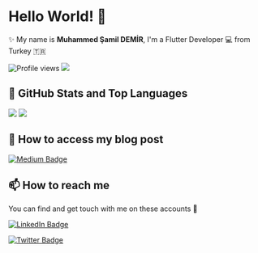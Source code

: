 # Hello World! 👋

✨ My name is **Muhammed Şamil DEMİR**, I'm a Flutter Developer 💻 from Turkey 🇹🇷 <br>

![Profile views](https://gpvc.arturio.dev/msaadev)  <img src="https://img.shields.io/github/followers/msaadev?label=Follow" style=" float:left, margin-right:10px" />


## 📌 GitHub Stats and Top Languages

<p float="center">
  <img  src="https://github-readme-stats.vercel.app/api?username=msaadev&show_icons=true&theme=dark&count_private=true&hide=contribs,issue" />
  <img  src="https://github-readme-stats.vercel.app/api/top-langs/?username=msaadev&layout=compact&theme=dark" />
</p>


## 📝 How to access my blog post

[![Medium Badge](https://img.shields.io/badge/Samil%20DEMIR-Medium-blue?style=for-the-badge&logo=medium)](https://medium.com/@msaadev)



## 📫 How to reach me

You can find and get touch with me on these accounts 👀

[![LinkedIn Badge](https://img.shields.io/badge/Samil%20DEMIR-follow%20on%20linkedin-blue?style=for-the-badge&logo=linkedin)](https://www.linkedin.com/in/muhammed-%C5%9Famil-demir-a13aa91a9/)

[![Twitter Badge](https://img.shields.io/badge/Samil%20DEMIR-follow%20on%20twitter-blue?style=for-the-badge&logo=twitter)](https://twitter.com/msaadev)

